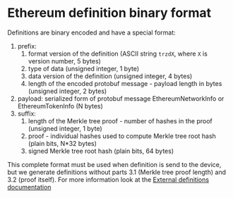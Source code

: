 # Ethereum definition binary format

Definitions are binary encoded and have a special format:
1. prefix:
   1. format version of the definition (ASCII string `trzdX`, where `X` is version number, 5 bytes)
   2. type of data (unsigned integer, 1 byte)
   3. data version of the definition (unsigned integer, 4 bytes)
   4. length of the encoded protobuf message - payload length in bytes (unsigned integer, 2 bytes)
2. payload: serialized form of protobuf message EthereumNetworkInfo or EthereumTokenInfo (N bytes)
3. suffix:
   1. length of the Merkle tree proof - number of hashes in the proof (unsigned integer, 1 byte)
   2. proof - individual hashes used to compute Merkle tree root hash (plain bits, N*32 bytes)
   3. signed Merkle tree root hash (plain bits, 64 bytes)

This complete format must be used when definition is send to the device, but we generate definitions
without parts 3.1 (Merkle tree proof length) and 3.2 (proof itself). For more information look
at the [External definitions documentation](../ethereum-definitions.md#external-definitions)
